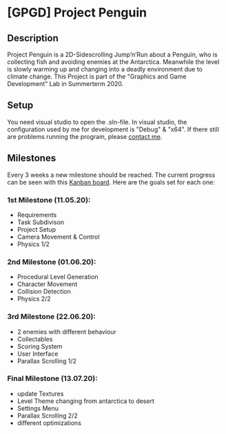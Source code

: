 # [GPGD] Project Penguin

## Description

Project Penguin is a 2D-Sidescrolling Jump’n’Run about a Penguin, who is collecting fish and avoiding enemies at the Antarctica.
Meanwhile the level is slowly warming up and changing into a deadly environment due to climate change.
This Project is part of the "Graphics and Game Development" Lab in Summerterm 2020.

## Setup

You need visual studio to open the .sln-file.
In visual studio, the configuration used by me for development is "Debug" & "x64". If there still are problems running the program, please [contact me](mailto:<uexdy@stud.kit.edu>).

## Milestones

Every 3 weeks a new milestone should be reached. The current progress can be seen with this [Kanban board](https://trello.com/b/1dQr8kSc/gpgd-project-penguin). Here are the goals set for each one:

### 1st Milestone (11.05.20):

- Requirements
- Task Subdivison
- Project Setup
- Camera Movement & Control
- Physics 1/2

### 2nd Milestone (01.06.20):

- Procedural Level Generation
- Character Movement
- Collision Detection
- Physics 2/2

### 3rd Milestone (22.06.20):

- 2 enemies with different behaviour
- Collectables
- Scoring System
- User Interface
- Parallax Scrolling 1/2

### Final Milestone (13.07.20):

- update Textures
- Level Theme changing from antarctica to desert
- Settings Menu
- Parallax Scrolling 2/2
- different optimizations
